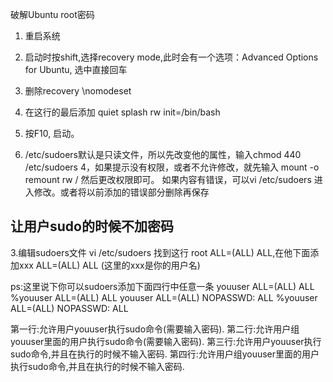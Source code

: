 破解Ubuntu root密码


1. 重启系统
2. 启动时按shift,选择recovery mode,此时会有一个选项：Advanced Options for Ubuntu, 选中直接回车

3. 删除recovery \nomodeset

4. 在这行的最后添加 quiet splash rw init=/bin/bash

5. 按F10, 启动。
6. /etc/sudoers默认是只读文件，所以先改变他的属性，输入chmod 440 /etc/sudoers
4，如果提示没有权限，或者不允许修改，就先输入 
mount -o remount rw /
然后更改权限即可。
如果内容有错误，可以vi /etc/sudoers 进入修改。或者将以前添加的错误部分删除再保存


## 让用户sudo的时候不加密码
3.编辑sudoers文件
vi /etc/sudoers
找到这行 root ALL=(ALL) ALL,在他下面添加xxx ALL=(ALL) ALL (这里的xxx是你的用户名)

ps:这里说下你可以sudoers添加下面四行中任意一条
youuser            ALL=(ALL)                ALL
%youuser           ALL=(ALL)                ALL
youuser            ALL=(ALL)                NOPASSWD: ALL
%youuser           ALL=(ALL)                NOPASSWD: ALL

第一行:允许用户youuser执行sudo命令(需要输入密码).
第二行:允许用户组youuser里面的用户执行sudo命令(需要输入密码).
第三行:允许用户youuser执行sudo命令,并且在执行的时候不输入密码.
第四行:允许用户组youuser里面的用户执行sudo命令,并且在执行的时候不输入密码.